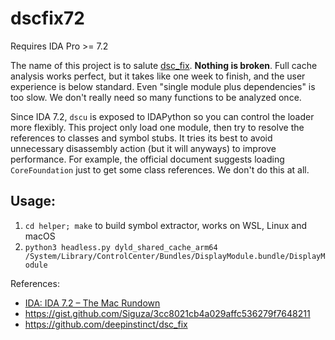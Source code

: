 # dscfix72

Requires IDA Pro >= 7.2

The name of this project is to salute [dsc_fix](https://github.com/deepinstinct/dsc_fix). **Nothing is broken**. Full cache analysis works perfect, but it takes like one week to finish, and the user experience is below standard. Even "single module plus dependencies" is too slow. We don't really need so many functions to be analyzed once.

Since IDA 7.2, `dscu` is exposed to IDAPython so you can control the loader more flexibly. This project only load one module, then try to resolve the references to classes and symbol stubs. It tries its best to avoid unnecessary disassembly action (but it will anyways) to improve performance. For example, the official document suggests loading `CoreFoundation` just to get some class references. We don't do this at all.

## Usage:

1. `cd helper; make` to build symbol extractor, works on WSL, Linux and macOS
2. `python3 headless.py dyld_shared_cache_arm64 /System/Library/ControlCenter/Bundles/DisplayModule.bundle/DisplayModule`

References:

* [IDA: IDA 7.2 – The Mac Rundown](https://www.hex-rays.com/products/ida/7_2/the_mac_rundown/)
* https://gist.github.com/Siguza/3cc8021cb4a029affc536279f7648211
* https://github.com/deepinstinct/dsc_fix
